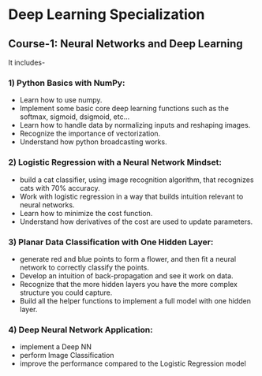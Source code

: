 # Deep Learning Specialization

## Course-1: Neural Networks and Deep Learning

It includes-

### 1) Python Basics with NumPy:
- Learn how to use numpy.
- Implement some basic core deep learning functions such as the softmax, sigmoid, dsigmoid, etc...
- Learn how to handle data by normalizing inputs and reshaping images.
- Recognize the importance of vectorization.
- Understand how python broadcasting works.

### 2) Logistic Regression with a Neural Network Mindset:
- build a cat classifier, using image recognition algorithm, that recognizes cats with 70% accuracy.
- Work with logistic regression in a way that builds intuition relevant to neural networks.
- Learn how to minimize the cost function.
- Understand how derivatives of the cost are used to update parameters.

### 3) Planar Data Classification with One Hidden Layer:
- generate red and blue points to form a flower, and then fit a neural network to correctly classify the points.
- Develop an intuition of back-propagation and see it work on data.
- Recognize that the more hidden layers you have the more complex structure you could capture.
- Build all the helper functions to implement a full model with one hidden layer.

### 4) Deep Neural Network Application:
- implement a Deep NN
- perform Image Classification
- improve the performance compared to the Logistic Regression model
